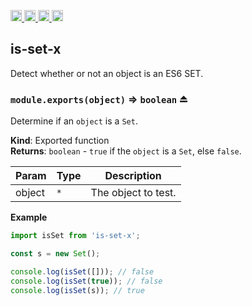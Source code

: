 <a href="https://travis-ci.org/Xotic750/is-set-x"
   title="Travis status">
<img
   src="https://travis-ci.org/Xotic750/is-set-x.svg?branch=master"
   alt="Travis status" height="18"/>
</a>
<a href="https://david-dm.org/Xotic750/is-set-x"
   title="Dependency status">
<img src="https://david-dm.org/Xotic750/is-set-x.svg"
   alt="Dependency status" height="18"/>
</a>
<a href="https://david-dm.org/Xotic750/is-set-x#info=devDependencies"
   title="devDependency status">
<img src="https://david-dm.org/Xotic750/is-set-x/dev-status.svg"
   alt="devDependency status" height="18"/>
</a>
<a href="https://badge.fury.io/js/is-set-x" title="npm version">
<img src="https://badge.fury.io/js/is-set-x.svg"
   alt="npm version" height="18"/>
</a>
<a name="module_is-set-x"></a>

## is-set-x

Detect whether or not an object is an ES6 SET.

<a name="exp_module_is-set-x--module.exports"></a>

### `module.exports(object)` ⇒ <code>boolean</code> ⏏

Determine if an `object` is a `Set`.

**Kind**: Exported function  
**Returns**: <code>boolean</code> - `true` if the `object` is a `Set`,
else `false`.

| Param  | Type            | Description         |
| ------ | --------------- | ------------------- |
| object | <code>\*</code> | The object to test. |

**Example**

```js
import isSet from 'is-set-x';

const s = new Set();

console.log(isSet([])); // false
console.log(isSet(true)); // false
console.log(isSet(s)); // true
```
